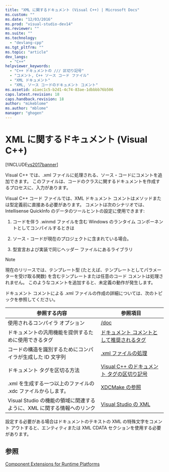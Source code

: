 ```yaml
---
title: "XML に関するドキュメント (Visual C++) | Microsoft Docs"
ms.custom: ""
ms.date: "12/03/2016"
ms.prod: "visual-studio-dev14"
ms.reviewer: ""
ms.suite: ""
ms.technology: 
  - "devlang-cpp"
ms.tgt_pltfrm: ""
ms.topic: "article"
dev_langs: 
  - "C++"
helpviewer_keywords: 
  - "C++ ドキュメントの /// 区切り記号"
  - "コメント, C++ ソース コード ファイル"
  - "XML ドキュメント"
  - "XML, ソース コードのドキュメント コメント"
ms.assetid: a1aec1c5-b2d1-4c74-83ae-1dbbbb76b506
caps.latest.revision: 18
caps.handback.revision: 18
author: "mikeblome"
ms.author: "mblome"
manager: "ghogen"
---
```

# XML に関するドキュメント (Visual C++)
[!INCLUDE[vs2017banner](../assembler/inline/includes/vs2017banner.md)]

Visual C\+\+ では、.xml ファイルに処理される、ソース・コードにコメントを追加できます。  このファイルは、コードのクラスに関するドキュメントを作成するプロセスに、入力があります。  
  
 Visual C\+\+ コード ファイルでは、XML ドキュメント コメントはメソッドまたは型定義前に直接ある必要があります。  コメントは次のシナリオでは、Intellisense QuickInfo のデータのツールヒントの設定に使用できます:  
  
1.  コードを伴う .winmd ファイルを含む Windows のランタイム コンポーネントとしてコンパイルするときは  
  
2.  ソース・コードが現在のプロジェクトに含まれている場合。  
  
3.  型宣言および実装で同じヘッダー ファイルにあるライブラリ  
  
> [!NOTE]
>  現在のリリースでは、テンプレート型 \(たとえば、テンプレートとしてパラメーターを受け取る関数\) を含むテンプレートまたは任意のコード コメントは処理されません。  このようなコメントを追加すると、未定義の動作が発生します。  
  
 ドキュメント コメントによる .xml ファイルの作成の詳細については、次のトピックを参照してください。  
  
|参照する内容|参照項目|  
|------------|----------|  
|使用されるコンパイラ オプション|[\/doc](../build/reference/doc-process-documentation-comments-c-cpp.md)|  
|ドキュメントの汎用機能を提供するために使用できるタグ|[ドキュメント コメントとして推奨されるタグ](../Topic/Recommended%20Tags%20for%20Documentation%20Comments%20\(Visual%20C++\).md)|  
|コードの構造を識別するためにコンパイラが生成した ID 文字列|[.xml ファイルの処理](../ide/dot-xml-file-processing.md)|  
|ドキュメント タグを区切る方法|[Visual C\+\+ のドキュメント タグの区切り記号](../ide/delimiters-for-visual-cpp-documentation-tags.md)|  
|.xml を生成する一つ以上のファイルの .xdc ファイルからします。|[XDCMake の参照](../ide/xdcmake-reference.md)|  
|Visual Studio の機能の領域に関連するように、XML に関する情報へのリンク|[Visual Studio の XML](../Topic/XML%20Tools%20in%20Visual%20Studio.md)|  
  
 設定する必要がある場合はドキュメントのテキストの XML の特殊文字をコメント アウトすると、エンティティまたは XML CDATA セクションを使用する必要があります。  
  
## 参照  
 [Component Extensions for Runtime Platforms](../windows/component-extensions-for-runtime-platforms.md)